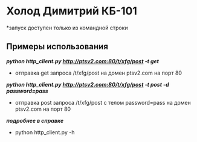 # Холод Димитрий КБ-101

*запуск доступен только из командной строки
## Примеры использования
***python http_client.py http://ptsv2.com:80/t/xfg/post -t get***
- отправка get запроса /t/xfg/post на домен ptsv2.com на порт 80

***python http_client.py http://ptsv2.com:80/t/xfg/post -t post -d password=pass***
- отправка post запроса /t/xfg/post c телом password=pass на домен ptsv2.com на порт 80

***подробнее в справке***
- python http_client.py -h
